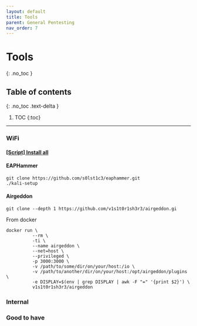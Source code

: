 ```yaml
---
layout: default
title: Tools
parent: General Pentesting
nav_order: 7
---
```


# Tools
{: .no_toc }

## Table of contents
{: .no_toc .text-delta }

1. TOC
{:toc}

---

### WiFi
#### [\[Script\] Install all](https://raw.githubusercontent.com/caioMichele/JAM_Session/master/docs/Scripts/Installers/Install-Internal-Tools.sh)

#### EAPHammer
```
git clone https://github.com/s0lst1c3/eaphammer.git
./kali-setup
```

#### Airgeddon
```
git clone --depth 1 https://github.com/v1s1t0r1sh3r3/airgeddon.gi
```

From docker
```
docker run \
          --rm \
          -ti \
          --name airgeddon \
          --net=host \
          --privileged \
          -p 3000:3000 \
          -v /path/to/some/dir/on/your/host:/io \
          -v /path/to/another/dir/on/your/host:/opt/airgeddon/plugins \
          -e DISPLAY=$(env | grep DISPLAY | awk -F "=" '{print $2}') \
          v1s1t0r1sh3r3/airgeddon
```

### Internal 


### Good to have 


